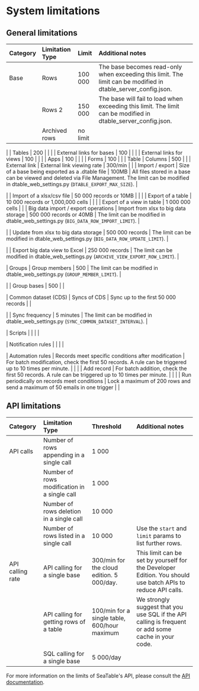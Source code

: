 # System limitations

## General limitations

| Category                            | Limitation Type                                     | Limit                                                                                                  | Additional notes                                                                                                                                                                                                                |
| :---------------------------------- | :-------------------------------------------------- | :----------------------------------------------------------------------------------------------------- | :------------------------------------------------------------------------------------------------------------------------------------------------------------------------------------------------------------------------------ |
| Base                                | Rows                                                | 100 000                                                                                                | The base becomes read-only when exceeding this limit. The limit can be modified in dtable_server_config.json. |                                                        
|                                     | Rows 2                                              | 150 000                                                                                                | The base will fail to load when exceeding this limit. The limit can be modified in dtable_server_config.json. |
|                                     | Archived rows                                       | no limit                                                                                               |          |

|                                     | Tables                                              | 200                                                                                                    |                                                                                                                                                                                                                                 |
|                                     | External links for bases                            | 100                                                                                                    |                                                                                                                                                                                                                                 |
|                                     | External links for views                            | 100                                                                                                    |                                                                                                                                                                                                                                 |
|                                     | Apps                                                | 100                                                                                                    |                                                                                                                                                                                                                                 |
|                                     | Forms                                               | 100                                                                                                    |                                                                                                                                                                                                                                 |
| Table                               | Columns                                             | 500                                                                                                    |                                                                                                                                                                                                                                 |
| External link                       | External link viewing rate                          | 300/min                                                                                                |                                                                                                                                                                                                                                 |
| Import / export                     | Size of a base being exported as a .dtable file     | 100MB                                                                                                  | All files stored in a base can be viewed and deleted via File Management. The limit can be modified in dtable_web_settings.py (`DTABLE_EXPORT_MAX_SIZE`). |

|                                     | Import of a xlsx/csv file                           | 50 000 records or 10MB                                                                                 |                                                                                                                                                                                                                                 |
|                                     | Export of a table                                   | 10 000 records or 1,000,000 cells                                                                      |                                                                                                                                                                                                                                 |
|                                     | Export of a view in table                           | 1 000 000 cells                                                                                        |                                                                                                                                                                                                                                 |
| Big data import / export operations | Import from xlsx to big data storage                | 500 000 records or 40MB                                                                                | The limit can be modified in dtable_web_settings.py (`BIG_DATA_ROW_IMPORT_LIMIT`).     |

|                                     | Update from xlsx to big data storage                | 500 000 records                                                                                        | The limit can be modified in dtable_web_settings.py (`BIG_DATA_ROW_UPDATE_LIMIT`).     |

|                                     | Export big data view to Excel                       | 250 000 records                                                                                        | The limit can be modified in dtable_web_settings.py (`ARCHIVE_VIEW_EXPORT_ROW_LIMIT`).   |

| Groups                              | Group members                                       | 500                                                                                                    | The limit can be modified in dtable_web_settings.py (`GROUP_MEMBER_LIMIT`).    |

|                                     | Group bases                                         | 500                                                                                                    |          |

| Common dataset (CDS)                | Syncs of CDS                                        | Sync up to the first 50 000 records                                                                    |          |

|                                     | Sync frequency                                      | 5 minutes                                                                                              | The limit can be modified in dtable_web_settings.py (`SYNC_COMMON_DATASET_INTERVAL`).    |

| Scripts                             |                                                     |                                                                                                        |          |

| Notification rules                  |                                                     |                                                                                                        |          |

| Automation rules                    | Records meet specific conditions after modification | For batch modification, check the first 50 records. A rule can be triggered up to 10 times per minute. |                                                                                                                                                                                                                                 |
|                                     | Add record                                          | For batch addition, check the first 50 records. A rule can be triggered up to 10 times per minute.     |                                                                                                                                                                                                                                 |
|                                     | Run periodically on records meet conditions         | Lock a maximum of 200 rows and send a maximum of 50 emails in one trigger                              |          |

## API limitations

| Category         | Limitation Type                                   | Threshold                                    | Additional notes                                                                                            |
| :--------------- | :------------------------------------------------ | :------------------------------------------- | :---------------------------------------------------------------------------------------------------------- |
| API calls        | Number of rows appending in a single call         | 1 000                                        |                                                                                                             |
|                  | Number of rows modification in a single call      | 1 000                                        |                                                                                                             |
|                  | Number of rows deletion in a single call          | 10 000                                       |                                                                                                             |
|                  | Number of rows listed in a single call            | 10 000                                       | Use the `start` and `limit` params to list further rows.                                                    |
| API calling rate | API calling for a single base                     | 300/min for the cloud edition. 5 000/day.     | This limit can be set by yourself for the Developer Edition. You should use batch APIs to reduce API calls. |
|                  | API calling for getting rows of a table           | 100/min for a single table, 600/hour maximum | We strongly suggest that you use SQL if the API calling is frequent or add some cache in your code.         |
|                  | SQL calling for a single base                     | 5 000/day                                     |                                                                                                             |


For more information on the limits of SeaTable's API, please consult the [API documentation](https://api.seatable.io/reference/limits).
